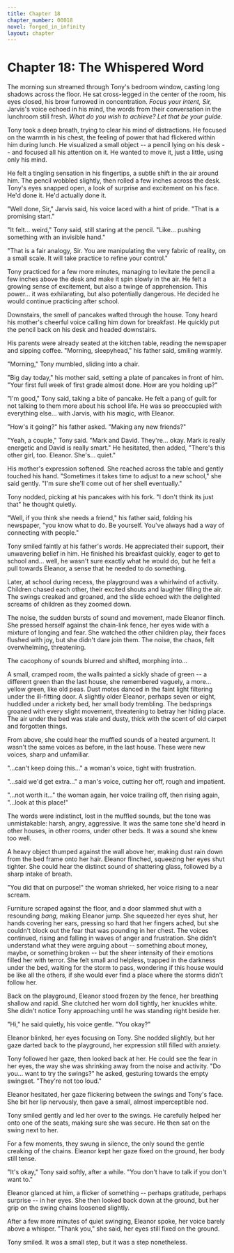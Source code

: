 ```yaml
---
title: Chapter 18
chapter_number: 00018
novel: forged_in_infinity
layout: chapter
---
```


# **Chapter 18: The Whispered Word**

The morning sun streamed through Tony's bedroom window, casting long
shadows across the floor. He sat cross-legged in the center of the room,
his eyes closed, his brow furrowed in concentration. *Focus your intent,
Sir,* Jarvis's voice echoed in his mind, the words from their
conversation in the lunchroom still fresh. *What do you wish to achieve?
Let that be your guide.*

Tony took a deep breath, trying to clear his mind of distractions. He
focused on the warmth in his chest, the feeling of power that had
flickered within him during lunch. He visualized a small object -- a
pencil lying on his desk -- and focused all his attention on it. He
wanted to move it, just a little, using only his mind.

He felt a tingling sensation in his fingertips, a subtle shift in the
air around him. The pencil wobbled slightly, then rolled a few inches
across the desk. Tony's eyes snapped open, a look of surprise and
excitement on his face. He'd done it. He'd actually done it.

"Well done, Sir," Jarvis said, his voice laced with a hint of pride.
"That is a promising start."

"It felt... weird," Tony said, still staring at the pencil. "Like...
pushing something with an invisible hand."

"That is a fair analogy, Sir. You are manipulating the very fabric of
reality, on a small scale. It will take practice to refine your
control."

Tony practiced for a few more minutes, managing to levitate the pencil a
few inches above the desk and make it spin slowly in the air. He felt a
growing sense of excitement, but also a twinge of apprehension. This
power... it was exhilarating, but also potentially dangerous. He decided
he would continue practicing after school.

Downstairs, the smell of pancakes wafted through the house. Tony heard
his mother's cheerful voice calling him down for breakfast. He quickly
put the pencil back on his desk and headed downstairs.

His parents were already seated at the kitchen table, reading the
newspaper and sipping coffee. "Morning, sleepyhead," his father said,
smiling warmly.

"Morning," Tony mumbled, sliding into a chair.

"Big day today," his mother said, setting a plate of pancakes in front
of him. "Your first full week of first grade almost done. How are you
holding up?"

"I'm good," Tony said, taking a bite of pancake. He felt a pang of guilt
for not talking to them more about his school life. He was so
preoccupied with everything else... with Jarvis, with his magic, with
Eleanor.

"How's it going?" his father asked. "Making any new friends?"

"Yeah, a couple," Tony said. "Mark and David. They're... okay. Mark is
really energetic and David is really smart." He hesitated, then added,
"There's this other girl, too. Eleanor. She's... quiet."

His mother's expression softened. She reached across the table and
gently touched his hand. "Sometimes it takes time to adjust to a new
school," she said gently. "I'm sure she'll come out of her shell
eventually."

Tony nodded, picking at his pancakes with his fork. "I don\'t think its
just that" he thought quietly.

"Well, if you think she needs a friend," his father said, folding his
newspaper, "you know what to do. Be yourself. You've always had a way of
connecting with people."

Tony smiled faintly at his father's words. He appreciated their support,
their unwavering belief in him. He finished his breakfast quickly, eager
to get to school and... well, he wasn\'t sure exactly what he would do,
but he felt a pull towards Eleanor, a sense that he needed to do
something.

Later, at school during recess, the playground was a whirlwind of
activity. Children chased each other, their excited shouts and laughter
filling the air. The swings creaked and groaned, and the slide echoed
with the delighted screams of children as they zoomed down.

The noise, the sudden bursts of sound and movement, made Eleanor flinch.
She pressed herself against the chain-link fence, her eyes wide with a
mixture of longing and fear. She watched the other children play, their
faces flushed with joy, but she didn\'t dare join them. The noise, the
chaos, felt overwhelming, threatening.

The cacophony of sounds blurred and shifted, morphing into...

A small, cramped room, the walls painted a sickly shade of green -- a
different green than the last house, she remembered vaguely, a more...
yellow green, like old peas. Dust motes danced in the faint light
filtering under the ill-fitting door. A slightly older Eleanor, perhaps
seven or eight, huddled under a rickety bed, her small body trembling.
The bedsprings groaned with every slight movement, threatening to betray
her hiding place. The air under the bed was stale and dusty, thick with
the scent of old carpet and forgotten things.

From above, she could hear the muffled sounds of a heated argument. It
wasn't the same voices as before, in the last house. These were new
voices, sharp and unfamiliar.

"...can't keep doing this..." a woman's voice, tight with frustration.

"...said we'd get extra..." a man's voice, cutting her off, rough and
impatient.

"...not worth it..." the woman again, her voice trailing off, then
rising again, "...look at this place!"

The words were indistinct, lost in the muffled sounds, but the tone was
unmistakable: harsh, angry, aggressive. It was the same tone she'd heard
in other houses, in other rooms, under other beds. It was a sound she
knew too well.

A heavy object thumped against the wall above her, making dust rain down
from the bed frame onto her hair. Eleanor flinched, squeezing her eyes
shut tighter. She could hear the distinct sound of shattering glass,
followed by a sharp intake of breath.

"You did that on purpose!" the woman shrieked, her voice rising to a
near scream.

Furniture scraped against the floor, and a door slammed shut with a
resounding *bang*, making Eleanor jump. She squeezed her eyes shut, her
hands covering her ears, pressing so hard that her fingers ached, but
she couldn\'t block out the fear that was pounding in her chest. The
voices continued, rising and falling in waves of anger and frustration.
She didn\'t understand what they were arguing about -- something about
money, maybe, or something broken -- but the sheer intensity of their
emotions filled her with terror. She felt small and helpless, trapped in
the darkness under the bed, waiting for the storm to pass, wondering if
this house would be like all the others, if she would ever find a place
where the storms didn\'t follow her.

Back on the playground, Eleanor stood frozen by the fence, her breathing
shallow and rapid. She clutched her worn doll tightly, her knuckles
white. She didn\'t notice Tony approaching until he was standing right
beside her.

"Hi," he said quietly, his voice gentle. "You okay?"

Eleanor blinked, her eyes focusing on Tony. She nodded slightly, but her
gaze darted back to the playground, her expression still filled with
anxiety.

Tony followed her gaze, then looked back at her. He could see the fear
in her eyes, the way she was shrinking away from the noise and activity.
"Do you... want to try the swings?" he asked, gesturing towards the
empty swingset. "They're not too loud."

Eleanor hesitated, her gaze flickering between the swings and Tony's
face. She bit her lip nervously, then gave a small, almost imperceptible
nod.

Tony smiled gently and led her over to the swings. He carefully helped
her onto one of the seats, making sure she was secure. He then sat on
the swing next to her.

For a few moments, they swung in silence, the only sound the gentle
creaking of the chains. Eleanor kept her gaze fixed on the ground, her
body still tense.

"It's okay," Tony said softly, after a while. "You don't have to talk if
you don't want to."

Eleanor glanced at him, a flicker of something -- perhaps gratitude,
perhaps surprise -- in her eyes. She then looked back down at the
ground, but her grip on the swing chains loosened slightly.

After a few more minutes of quiet swinging, Eleanor spoke, her voice
barely above a whisper. "Thank you," she said, her eyes still fixed on
the ground.

Tony smiled. It was a small step, but it was a step nonetheless.
